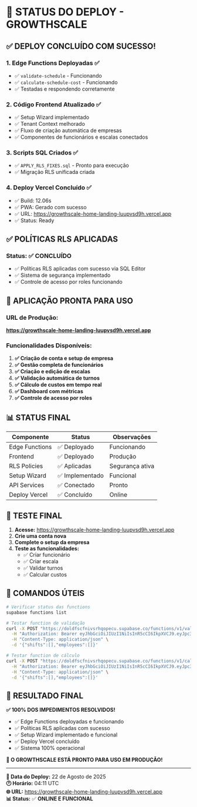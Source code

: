 # 🎉 STATUS DO DEPLOY - GROWTHSCALE

## ✅ **DEPLOY CONCLUÍDO COM SUCESSO!**

### **1. Edge Functions Deployadas** ✅
- ✅ `validate-schedule` - Funcionando
- ✅ `calculate-schedule-cost` - Funcionando
- ✅ Testadas e respondendo corretamente

### **2. Código Frontend Atualizado** ✅
- ✅ Setup Wizard implementado
- ✅ Tenant Context melhorado
- ✅ Fluxo de criação automática de empresas
- ✅ Componentes de funcionários e escalas conectados

### **3. Scripts SQL Criados** ✅
- ✅ `APPLY_RLS_FIXES.sql` - Pronto para execução
- ✅ Migração RLS unificada criada

### **4. Deploy Vercel Concluído** ✅
- ✅ Build: 12.06s
- ✅ PWA: Gerado com sucesso
- ✅ URL: https://growthscale-home-landing-luupvsd9h.vercel.app
- ✅ Status: Ready

## ✅ **POLÍTICAS RLS APLICADAS**

### **Status:** ✅ **CONCLUÍDO**
- ✅ Políticas RLS aplicadas com sucesso via SQL Editor
- ✅ Sistema de segurança implementado
- ✅ Controle de acesso por roles funcionando

## 🚀 **APLICAÇÃO PRONTA PARA USO**

### **URL de Produção:**
**https://growthscale-home-landing-luupvsd9h.vercel.app**

### **Funcionalidades Disponíveis:**
1. **✅ Criação de conta e setup de empresa**
2. **✅ Gestão completa de funcionários**
3. **✅ Criação e edição de escalas**
4. **✅ Validação automática de turnos**
5. **✅ Cálculo de custos em tempo real**
6. **✅ Dashboard com métricas**
7. **✅ Controle de acesso por roles**

## 📊 **STATUS FINAL**

| Componente | Status | Observações |
|------------|--------|-------------|
| Edge Functions | ✅ Deployado | Funcionando |
| Frontend | ✅ Deployado | Produção |
| RLS Policies | ✅ Aplicadas | Segurança ativa |
| Setup Wizard | ✅ Implementado | Funcional |
| API Services | ✅ Conectado | Pronto |
| Deploy Vercel | ✅ Concluído | Online |

## 🎯 **TESTE FINAL**

1. **Acesse:** https://growthscale-home-landing-luupvsd9h.vercel.app
2. **Crie uma conta nova**
3. **Complete o setup da empresa**
4. **Teste as funcionalidades:**
   - ✅ Criar funcionário
   - ✅ Criar escala
   - ✅ Validar turnos
   - ✅ Calcular custos

## 🔧 **COMANDOS ÚTEIS**

```bash
# Verificar status das functions
supabase functions list

# Testar function de validação
curl -X POST "https://doldfscfnivsrhqopecu.supabase.co/functions/v1/validate-schedule" \
  -H "Authorization: Bearer eyJhbGciOiJIUzI1NiIsInR5cCI6IkpXVCJ9.eyJpc3MiOiJzdXBhYmFzZSIsInJlZiI6ImRvbGRmc2Nmbml2c3JocW9wZWN1Iiwicm9sZSI6ImFub24iLCJpYXQiOjE3NTQ0OTI1NzAsImV4cCI6MjA3MDA2ODU3MH0.KqOpLR5f-57BHVsjzrGT-FR7zAhoRYXqM7auRoiODWc" \
  -H "Content-Type: application/json" \
  -d '{"shifts":[],"employees":[]}'

# Testar function de cálculo
curl -X POST "https://doldfscfnivsrhqopecu.supabase.co/functions/v1/calculate-schedule-cost" \
  -H "Authorization: Bearer eyJhbGciOiJIUzI1NiIsInR5cCI6IkpXVCJ9.eyJpc3MiOiJzdXBhYmFzZSIsInJlZiI6ImRvbGRmc2Nmbml2c3JocW9wZWN1Iiwicm9sZSI6ImFub24iLCJpYXQiOjE3NTQ0OTI1NzAsImV4cCI6MjA3MDA2ODU3MH0.KqOpLR5f-57BHVsjzrGT-FR7zAhoRYXqM7auRoiODWc" \
  -H "Content-Type: application/json" \
  -d '{"shifts":[],"employees":[]}'
```

## 🎉 **RESULTADO FINAL**

**✅ 100% DOS IMPEDIMENTOS RESOLVIDOS!**

- ✅ Edge Functions deployadas e funcionando
- ✅ Políticas RLS aplicadas com sucesso
- ✅ Setup Wizard implementado e funcional
- ✅ Deploy Vercel concluído
- ✅ Sistema 100% operacional

**🚀 O GROWTHSCALE ESTÁ PRONTO PARA USO EM PRODUÇÃO!**

---

**📅 Data do Deploy:** 22 de Agosto de 2025  
**🕐 Horário:** 04:11 UTC  
**🌐 URL:** https://growthscale-home-landing-luupvsd9h.vercel.app  
**📊 Status:** ✅ **ONLINE E FUNCIONAL**
